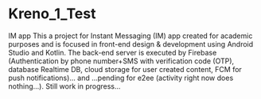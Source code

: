 # Kreno_1_Test
IM app
This a project for Instant Messaging (IM) app created for academic purposes and is focused in front-end design & development using Android Studio and Kotlin.
The back-end server is executed by Firebase (Authentication by phone number+SMS with verification code (OTP), database Realtime DB, cloud storage for user created content, FCM for push notifications)... and ...pending for e2ee (activity right now does nothing...).
Still work in progress...
